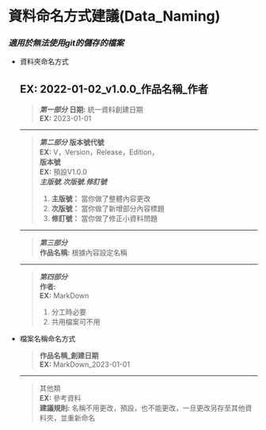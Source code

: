 # 資料命名方式建議(Data_Naming)
### ***適用於無法使用git的儲存的檔案***
+ 資料夾命名方式
  ## **EX:** 2022-01-02_v1.0.0_作品名稱_作者
  > ***第一部分***
  > **日期:** 統一資料創建日期  
  > **EX:** 2023-01-01  
  ---
  >***第二部分***
  > **版本號代號**  
  > **EX:** V，Version，Release，Edition，  
  > **版本號**  
  > **EX:** 預設V1.0.0  
  > ***主版號.次版號.修訂號***
  > 1. **主版號：** 當你做了整體內容更改
  > 2. **次版號：** 當你做了新增部分內容標題
  > 3. **修訂號：** 當你做了修正小資料問題  
  ---
  > ***第三部分***  
  > **作品名稱:** 根據內容設定名稱  
  --- 
  > ***第四部分***  
  > **作者:**  
  > **EX:** MarkDown    
  > 1. 分工時必要
  > 2. 共用檔案可不用 


+ 檔案名稱命名方式
  > **作品名稱_創建日期**  
  > **EX:** MarkDown_2023-01-01  
  ---
  > 其他類  
  > **EX:** 參考資料  
  > **建議規則:** 名稱不用更改，預設，也不能更改，一旦更改另存至其他資料夾，並重新命名
